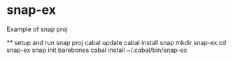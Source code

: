 snap-ex
=======
Example of snap proj

** setup and run snap proj
cabal update
cabal install snap
mkdir snap-ex
cd snap-ex
snap init barebones
cabal install
~/.cabal/bin/snap-ex
